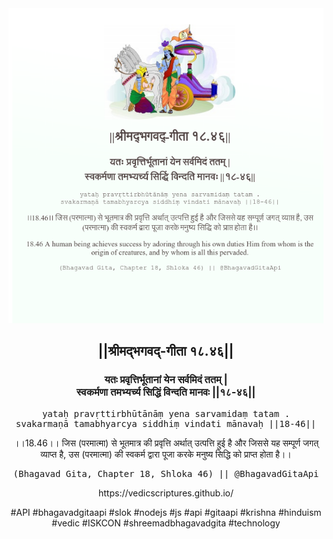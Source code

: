 <img src="../../asset/BG_18_46.png"/>
<center><h2>||श्रीमद्‍भगवद्‍-गीता १८.४६||</h2>
<h3>यतः प्रवृत्तिर्भूतानां येन सर्वमिदं ततम् |<br/>स्वकर्मणा तमभ्यर्च्य सिद्धिं विन्दति मानवः ||१८-४६||</h3>
<pre>yataḥ pravṛttirbhūtānāṃ yena sarvamidaṃ tatam .<br/>svakarmaṇā tamabhyarcya siddhiṃ vindati mānavaḥ ||18-46||</pre>
<p>।।18.46।। जिस (परमात्मा) से भूतमात्र की प्रवृत्ति अर्थात् उत्पत्ति हुई है और जिससे यह सम्पूर्ण जगत् व्याप्त है, उस (परमात्मा) की स्वकर्म द्वारा पूजा करके मनुष्य सिद्धि को प्राप्त होता है।।</p>
<pre>(Bhagavad Gita, Chapter 18, Shloka 46) || @BhagavadGitaApi</pre><p>https://vedicscriptures.github.io/</p><p>#API #bhagavadgitaapi #slok #nodejs #js #api #gitaapi #krishna #hinduism #vedic #ISKCON #shreemadbhagavadgita #technology</p></center>